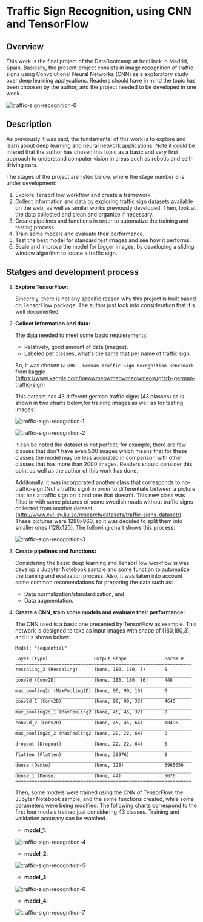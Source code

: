 # Traffic Sign Recognition, using CNN and TensorFlow
## Overview
This work is the final project of the DataBootcamp at IronHack in Madrid, Spain. Basically, the present project consists in image recognition of traffic signs using Convolutional Neural Networks (CNN) as a exploratory study over deep learning applycations. Readers should have in mind the topic has been choosen by the author, and the project needed to be developed in one week.

![traffic-sign-recognition-0](images/traffic-sign-recognition.jpg)

## Description
As previously it was said, the fundamental of this work is to explore and learn about deep learning and neural network applications. Note it could be infered that the author has chosen this topic as a basic and very first approach to understand computer vision in areas such as robotic and self-driving cars.

The stages of the project are listed below, where the stage number 6 is under development:

1. Explore TensorFlow workflow and create a framework.
2. Collect information and data by exploring traffic sign datasets available on the web, as well as similar works previously developed. Then, look at the data collected and clean and organize if necessary.
3. Create pipelines and functions in order to automatize the training and testing process.
4. Train some models and evaluate their performance.
5. Test the best model for standard test images and see how it performs.
6. Scale and improve the model for bigger images, by developing a sliding window algorithm to locate a traffic sign.

## Statges and development process

1. **Explore TensorFlow:**
    
    Sincerely, there is not any specific reason why this project is built based on TensorFlow package. The author just took into consideration that it's well documented.

2. **Collect information and data:**

    The data needed to meet some basic requierements:
    - Relatively, good amount of data (images).
    - Labeled per classes, what's the same that per name of traffic sign.

    So, it was chosen ```GTSRB - German Traffic Sign Recognition Benchmark``` from kaggle (https://www.kaggle.com/meowmeowmeowmeowmeow/gtsrb-german-traffic-sign)

    This dataset has 43 different german traffic signs (43 classes) as is shown in two charts below,for training images as well as for testing images:

    ![traffic-sign-recognition-1](outputs/data_visualization/train_dataset_distribution.jpg)

    ![traffic-sign-recognition-2](outputs/data_visualization/test_dataset_distribution.jpg)


    It can be noted the dataset is not perfect; for example, there are few classes that don't have even 500 images which means that for these classes the model may be less accurated in comparison with other classes that has more than 2000 images. Readers should consider this point as well as the author of this work has done.

    Additonally, it was incorporated another class that corresponds to no-traffic-sign (Not a traffic sign) in order to differentiate between a picture that has a traffic sign on it and one that doesn't. This new class was filled in with some pictures of some swedish roads without traffic signs collected from another dataset (http://www.cvl.isy.liu.se/research/datasets/traffic-signs-dataset/). These pictures were 1280x960, so it was decided to split them into smaller ones (128x120). The following chart shows this process:

    ![traffic-sign-recognition-3](outputs/data_visualization/split_image.png)


3. **Create pipelines and functions:**

    Considering the basic deep learning and TensorFlow workflow is was develop a Jupyter Notebook sample and some function to automatize the training and evaluation process. Also, it was taken into account some common recomendations for preparing the data such as:
    - Data normalization/standardization, and
    - Data augmentation.

4. **Create a CNN, train some models and evaluate their performance:**

    The CNN used is a basic one presented by TensorFlow as example. This network is designed to take as input images with shape of (180,180,3), and it's shown below:
    ```
    Model: "sequential"
    _________________________________________________________________
    Layer (type)                 Output Shape              Param #   
    =================================================================
    rescaling_3 (Rescaling)      (None, 180, 180, 3)       0         
    _________________________________________________________________
    conv2d (Conv2D)              (None, 180, 180, 16)      448       
    _________________________________________________________________
    max_pooling2d (MaxPooling2D) (None, 90, 90, 16)        0         
    _________________________________________________________________
    conv2d_1 (Conv2D)            (None, 90, 90, 32)        4640      
    _________________________________________________________________
    max_pooling2d_1 (MaxPooling2 (None, 45, 45, 32)        0         
    _________________________________________________________________
    conv2d_2 (Conv2D)            (None, 45, 45, 64)        18496     
    _________________________________________________________________
    max_pooling2d_2 (MaxPooling2 (None, 22, 22, 64)        0         
    _________________________________________________________________
    dropout (Dropout)            (None, 22, 22, 64)        0         
    _________________________________________________________________
    flatten (Flatten)            (None, 30976)             0         
    _________________________________________________________________
    dense (Dense)                (None, 128)               3965056   
    _________________________________________________________________
    dense_1 (Dense)              (None, 44)                5676      
    =================================================================
    ```
    Then, some models were trained using the CNN of TensorFlow, the Jupyter Notebook sample, and the some functions created, while some parameters were being modified. The following charts correspond to the first four models trained just considering 43 classes. Training and validation accuracy can be watched. 

    - **model_1**:

    ![traffic-sign-recognition-4](outputs/charts/model_1.png)

    - **model_2**:

    ![traffic-sign-recognition-5](outputs/charts/model_2.png)

    - **model_3**:

    ![traffic-sign-recognition-6](outputs/charts/model_3.png)
    
    - **model_4**:
    
    ![traffic-sign-recognition-7](outputs/charts/model_4.png)

    
